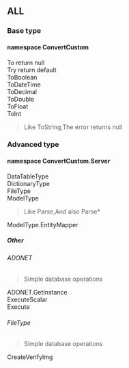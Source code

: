 ## ALL
### Base type
#### namespace ConvertCustom
To return null<br/>
Try return default<br/>
ToBoolean<br/>
ToDateTime<br/>
ToDecimal<br/>
ToDouble<br/>
ToFloat<br/>
ToInt<br/>

> Like ToString,The error returns null

### Advanced type
#### namespace ConvertCustom.Server
DataTableType<br/>
DictionaryType<br/>
FileType<br/>
ModelType

> Like Parse,And also Parse*

ModelType.EntityMapper

##### Other
###### ADONET
> Simple database operations

ADONET.GetInstance<br/>
ExecuteScalar<br/>
Execute

###### FileType
> Simple database operations

CreateVerifyImg